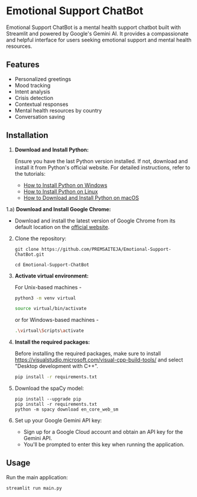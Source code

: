 # Emotional Support ChatBot

Emotional Support ChatBot is a mental health support chatbot built with Streamlit and powered by Google's Gemini AI. It provides a compassionate and helpful interface for users seeking emotional support and mental health resources.

## Features

- Personalized greetings
- Mood tracking
- Intent analysis
- Crisis detection
- Contextual responses
- Mental health resources by country
- Conversation saving

## Installation

1. **Download and Install Python:**

   Ensure you have the last Python version installed. If not, download and install it from Python's official website. For detailed instructions, refer to the tutorials:

   - [How to Install Python on Windows](https://www.geeksforgeeks.org/how-to-install-python-on-windows/)
   - [How to Install Python on Linux](https://www.geeksforgeeks.org/how-to-install-python-on-linux/)
   - [How to Download and Install Python on macOS](https://www.geeksforgeeks.org/how-to-download-and-install-python-latest-version-on-macos-mac-os-x/)

1.a) **Download and Install Google Chrome:**

- Download and install the latest version of Google Chrome from its default location on the [official website](https://www.google.com/chrome).

2. Clone the repository:

   ```
   git clone https://github.com/PREMSAITEJA/Emotional-Support-ChatBot.git

   cd Emotional-Support-ChatBot
   ```

3. **Activate virtual environment:**

   For Unix-based machines -

   ```bash
   python3 -m venv virtual
   ```

   ```bash
   source virtual/bin/activate
   ```

   or for Windows-based machines -

   ```bash
   .\virtual\Scripts\activate
   ```

4. **Install the required packages:**

   Before installing the required packages, make sure to install https://visualstudio.microsoft.com/visual-cpp-build-tools/ and select "Desktop development with C++".

   ```bash
   pip install -r requirements.txt
   ```

5. Download the spaCy model:

   ```
   pip install --upgrade pip
   pip install -r requirements.txt
   python -m spacy download en_core_web_sm
   ```

6. Set up your Google Gemini API key:
   - Sign up for a Google Cloud account and obtain an API key for the Gemini API.
   - You'll be prompted to enter this key when running the application.

## Usage

Run the main application:

```
streamlit run main.py

```
